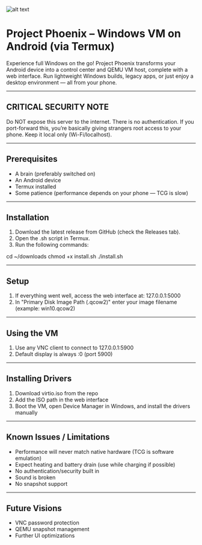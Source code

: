 

![alt text](https://cdn.discordapp.com/attachments/1047608068659224648/1407380771714371614/Your_paragraph_text_20250819_180544_0000.png?ex=68a5e4fb&is=68a4937b&hm=6c4e1de369943f70a156e3d27bfae412208c3f76d364a3f27b7d8c982daf540f&)



Project Phoenix – Windows VM on Android (via Termux)
===================================================

Experience full Windows on the go!
Project Phoenix transforms your Android device into a control center and QEMU VM host, complete with a web interface.
Run lightweight Windows builds, legacy apps, or just enjoy a desktop environment — all from your phone.

---------------------------------------------------
CRITICAL SECURITY NOTE
---------------------------------------------------
Do NOT expose this server to the internet.
There is no authentication. If you port-forward this, you’re basically giving strangers root access to your phone.
Keep it local only (Wi-Fi/localhost).

---------------------------------------------------
Prerequisites
---------------------------------------------------
- A brain (preferably switched on)
- An Android device
- Termux installed
- Some patience (performance depends on your phone — TCG is slow)

---------------------------------------------------
Installation
---------------------------------------------------
1. Download the latest release from GitHub (check the Releases tab).
2. Open the .sh script in Termux.
3. Run the following commands:

cd ~/downloads
chmod +x install.sh
./install.sh

---------------------------------------------------
Setup
---------------------------------------------------
1. If everything went well, access the web interface at: 127.0.0.1:5000
2. In "Primary Disk Image Path (.qcow2)" enter your image filename (example: win10.qcow2)

---------------------------------------------------
Using the VM
---------------------------------------------------
1. Use any VNC client to connect to 127.0.0.1:5900
2. Default display is always :0 (port 5900)

---------------------------------------------------
Installing Drivers
---------------------------------------------------
1. Download virtio.iso from the repo
2. Add the ISO path in the web interface
3. Boot the VM, open Device Manager in Windows, and install the drivers manually

---------------------------------------------------
Known Issues / Limitations
---------------------------------------------------
- Performance will never match native hardware (TCG is software emulation)
- Expect heating and battery drain (use while charging if possible)
- No authentication/security built in
- Sound is broken
- No snapshot support

---------------------------------------------------
Future Visions
---------------------------------------------------
- VNC password protection
- QEMU snapshot management
- Further UI optimizations
